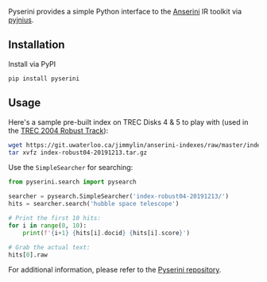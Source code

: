 Pyserini provides a simple Python interface to the [Anserini](http://anserini.io/) IR toolkit via [pyjnius](https://github.com/kivy/pyjnius).

## Installation

Install via PyPI

```
pip install pyserini
```

## Usage

Here's a sample pre-built index on TREC Disks 4 &amp; 5 to play with (used in the [TREC 2004 Robust Track](https://github.com/castorini/anserini/blob/master/docs/regressions-robust04.md)):

```bash
wget https://git.uwaterloo.ca/jimmylin/anserini-indexes/raw/master/index-robust04-20191213.tar.gz
tar xvfz index-robust04-20191213.tar.gz
```

Use the `SimpleSearcher` for searching:

```python
from pyserini.search import pysearch

searcher = pysearch.SimpleSearcher('index-robust04-20191213/')
hits = searcher.search('hubble space telescope')

# Print the first 10 hits:
for i in range(0, 10):
    print(f'{i+1} {hits[i].docid} {hits[i].score}')

# Grab the actual text:
hits[0].raw
```

For additional information, please refer to the [Pyserini repository](https://github.com/castorini/pyserini/).
